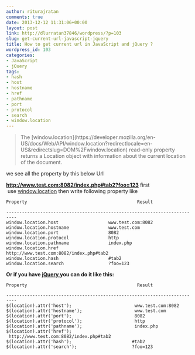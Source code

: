 ```yaml
---
author: riturajratan
comments: true
date: 2013-12-12 11:31:06+00:00
layout: post
link: http://dlurratan37846/wordpress/?p=103
slug: get-current-url-javascript-jquery
title: How to get current url in JavaScript and jQuery ?
wordpress_id: 103
categories:
- JavaScript
- jQuery
tags:
- hash
- host
- hostname
- href
- pathname
- port
- protocol
- search
- window.location
---
```


<blockquote>The [window.location](https://developer.mozilla.org/en-US/docs/Web/API/window.location?redirectlocale=en-US&redirectslug=DOM%2Fwindow.location) read-only property returns a Location object with information about the current location of the document.</blockquote>


we see all the property by this below Url

**http://www.test.com:8082/index.php#tab2?foo=123**
first  use [window.location](https://developer.mozilla.org/en-US/docs/Web/API/window.location?redirectlocale=en-US&redirectslug=DOM%2Fwindow.location) then write following property like

    
    Property                                          Result
    
    --------------------------------------------------------------------------
    window.location.host                   www.test.com:8082
    window.location.hostname               www.test.com
    window.location.port                   8082
    window.location.protocol               http
    window.location.pathname               index.php
    window.location.href                   http://www.test.com:8082/index.php#tab2
    window.location.hash                   #tab2
    window.location.search                 ?foo=123




**Or if you have [jQuery ](http://jquery.com/)you can do it like this:**

    
    Property                                          Result
    
    --------------------------------------------------------------------------
    $(location).attr('host');                        www.test.com:8082
    $(location).attr('hostname');                    www.test.com
    $(location).attr('port');                        8082
    $(location).attr('protocol');                    http
    $(location).attr('pathname');                    index.php
    $(location).attr('href');                        http://www.test.com:8082/index.php#tab2
    $(location).attr('hash');                       #tab2
    $(location).attr('search');                     ?foo=123



